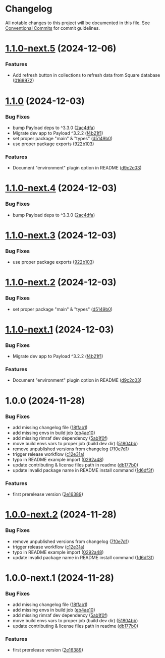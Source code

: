 # Changelog

All notable changes to this project will be documented in this file. See
[Conventional Commits](https://conventionalcommits.org) for commit guidelines.

# [1.1.0-next.5](https://github.com/TheJethFX/payloadcms-plugin-square/compare/v1.1.0-next.4...v1.1.0-next.5) (2024-12-06)


### Features

* Add refresh button in collections to refresh data from Square database ([0169972](https://github.com/TheJethFX/payloadcms-plugin-square/commit/01699724a498cfcee46e9a165ba5a0a47781ea2a))

# [1.1.0](https://github.com/TheJethFX/payloadcms-plugin-square/compare/v1.0.0...v1.1.0) (2024-12-03)


### Bug Fixes

* bump Payload deps to ^3.3.0 ([2ac4dfa](https://github.com/TheJethFX/payloadcms-plugin-square/commit/2ac4dfaeee1130165a6ffdef870b0208e9f12d0e))
* Migrate dev app to Payload ^3.2.2 ([f4b21f1](https://github.com/TheJethFX/payloadcms-plugin-square/commit/f4b21f11fa11c1ceb615c223a2717df9d89e6e6a))
* set proper package "main" & "types" ([d5149b0](https://github.com/TheJethFX/payloadcms-plugin-square/commit/d5149b0ff017e848612400f94274ae12310c6b9c))
* use proper package exports ([922b103](https://github.com/TheJethFX/payloadcms-plugin-square/commit/922b1039f2a91f66f22ae22201f131b952c13895))


### Features

* Document "environment" plugin option in README ([d9c2c03](https://github.com/TheJethFX/payloadcms-plugin-square/commit/d9c2c03502f4912bd68bdf2a8cd9e81927f372b7))

# [1.1.0-next.4](https://github.com/TheJethFX/payloadcms-plugin-square/compare/v1.1.0-next.3...v1.1.0-next.4) (2024-12-03)


### Bug Fixes

* bump Payload deps to ^3.3.0 ([2ac4dfa](https://github.com/TheJethFX/payloadcms-plugin-square/commit/2ac4dfaeee1130165a6ffdef870b0208e9f12d0e))

# [1.1.0-next.3](https://github.com/TheJethFX/payloadcms-plugin-square/compare/v1.1.0-next.2...v1.1.0-next.3) (2024-12-03)


### Bug Fixes

* use proper package exports ([922b103](https://github.com/TheJethFX/payloadcms-plugin-square/commit/922b1039f2a91f66f22ae22201f131b952c13895))

# [1.1.0-next.2](https://github.com/TheJethFX/payloadcms-plugin-square/compare/v1.1.0-next.1...v1.1.0-next.2) (2024-12-03)


### Bug Fixes

* set proper package "main" & "types" ([d5149b0](https://github.com/TheJethFX/payloadcms-plugin-square/commit/d5149b0ff017e848612400f94274ae12310c6b9c))

# [1.1.0-next.1](https://github.com/TheJethFX/payloadcms-plugin-square/compare/v1.0.0...v1.1.0-next.1) (2024-12-03)


### Bug Fixes

* Migrate dev app to Payload ^3.2.2 ([f4b21f1](https://github.com/TheJethFX/payloadcms-plugin-square/commit/f4b21f11fa11c1ceb615c223a2717df9d89e6e6a))


### Features

* Document "environment" plugin option in README ([d9c2c03](https://github.com/TheJethFX/payloadcms-plugin-square/commit/d9c2c03502f4912bd68bdf2a8cd9e81927f372b7))

# 1.0.0 (2024-11-28)


### Bug Fixes

* add missing changelog file ([18ffab1](https://github.com/TheJethFX/payloadcms-plugin-square/commit/18ffab1a060e56328e798454aa60dc7c7a234250))
* add missing envs in build job ([eb4ae10](https://github.com/TheJethFX/payloadcms-plugin-square/commit/eb4ae10125ddf9ff301a0ef5eb0c82759d898b0f))
* add missing rimraf dev dependency ([5ab1f0f](https://github.com/TheJethFX/payloadcms-plugin-square/commit/5ab1f0f390ee7fcbbc7d47aad9d8c469dff78b6e))
* move build envs vars to proper job (build dev dir) ([51804bb](https://github.com/TheJethFX/payloadcms-plugin-square/commit/51804bbc10e5d03c66cfcddc6c53c7d8503dae8a))
* remove unpublished versions from changelog ([7f0e7d1](https://github.com/TheJethFX/payloadcms-plugin-square/commit/7f0e7d17063d28db4b55f8413d9e5195e1653f59))
* trigger release workflow ([c12e31a](https://github.com/TheJethFX/payloadcms-plugin-square/commit/c12e31a56908dee558e99f05082cb4eeed832dac))
* typo in README example import ([0292a48](https://github.com/TheJethFX/payloadcms-plugin-square/commit/0292a48b2cc562df4035ce700cd61663f768363a))
* update contributing & license files path in readme ([db177b0](https://github.com/TheJethFX/payloadcms-plugin-square/commit/db177b097a0b2ecfb534fe37d32468749e056d78))
* update invalid package name in README install command ([1d6df3f](https://github.com/TheJethFX/payloadcms-plugin-square/commit/1d6df3f0c8a8ba3f8ca3b736005f1ed1e03582db))


### Features

* first prerelease version ([2e16389](https://github.com/TheJethFX/payloadcms-plugin-square/commit/2e16389db32f458f3ecf62cb9977e09d4cdae64c))

# [1.0.0-next.2](https://github.com/TheJethFX/payloadcms-plugin-square/compare/v1.0.0-next.1...v1.0.0-next.2) (2024-11-28)


### Bug Fixes

* remove unpublished versions from changelog ([7f0e7d1](https://github.com/TheJethFX/payloadcms-plugin-square/commit/7f0e7d17063d28db4b55f8413d9e5195e1653f59))
* trigger release workflow ([c12e31a](https://github.com/TheJethFX/payloadcms-plugin-square/commit/c12e31a56908dee558e99f05082cb4eeed832dac))
* typo in README example import ([0292a48](https://github.com/TheJethFX/payloadcms-plugin-square/commit/0292a48b2cc562df4035ce700cd61663f768363a))
* update invalid package name in README install command ([1d6df3f](https://github.com/TheJethFX/payloadcms-plugin-square/commit/1d6df3f0c8a8ba3f8ca3b736005f1ed1e03582db))

# 1.0.0-next.1 (2024-11-28)


### Bug Fixes

* add missing changelog file ([18ffab1](https://github.com/TheJethFX/payloadcms-plugin-square/commit/18ffab1a060e56328e798454aa60dc7c7a234250))
* add missing envs in build job ([eb4ae10](https://github.com/TheJethFX/payloadcms-plugin-square/commit/eb4ae10125ddf9ff301a0ef5eb0c82759d898b0f))
* add missing rimraf dev dependency ([5ab1f0f](https://github.com/TheJethFX/payloadcms-plugin-square/commit/5ab1f0f390ee7fcbbc7d47aad9d8c469dff78b6e))
* move build envs vars to proper job (build dev dir) ([51804bb](https://github.com/TheJethFX/payloadcms-plugin-square/commit/51804bbc10e5d03c66cfcddc6c53c7d8503dae8a))
* update contributing & license files path in readme ([db177b0](https://github.com/TheJethFX/payloadcms-plugin-square/commit/db177b097a0b2ecfb534fe37d32468749e056d78))


### Features

* first prerelease version ([2e16389](https://github.com/TheJethFX/payloadcms-plugin-square/commit/2e16389db32f458f3ecf62cb9977e09d4cdae64c))
